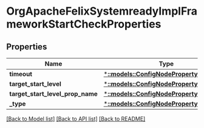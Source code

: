 # OrgApacheFelixSystemreadyImplFrameworkStartCheckProperties

## Properties
Name | Type | Description | Notes
------------ | ------------- | ------------- | -------------
**timeout** | [***::models::ConfigNodePropertyInteger**](configNodePropertyInteger.md) |  | [optional] 
**target_start_level** | [***::models::ConfigNodePropertyInteger**](configNodePropertyInteger.md) |  | [optional] 
**target_start_level_prop_name** | [***::models::ConfigNodePropertyString**](configNodePropertyString.md) |  | [optional] 
**_type** | [***::models::ConfigNodePropertyDropDown**](configNodePropertyDropDown.md) |  | [optional] 

[[Back to Model list]](../README.md#documentation-for-models) [[Back to API list]](../README.md#documentation-for-api-endpoints) [[Back to README]](../README.md)


